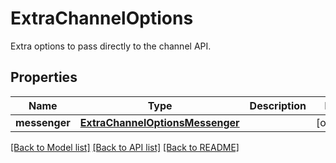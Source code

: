 # ExtraChannelOptions

Extra options to pass directly to the channel API.
## Properties
Name | Type | Description | Notes
------------ | ------------- | ------------- | -------------
**messenger** | [**ExtraChannelOptionsMessenger**](ExtraChannelOptionsMessenger.md) |  | [optional] 

[[Back to Model list]](../README.md#documentation-for-models) [[Back to API list]](../README.md#documentation-for-api-endpoints) [[Back to README]](../README.md)


